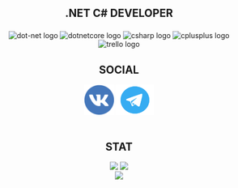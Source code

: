 <h2 align="center">.NET C# DEVELOPER</h2>

###

<div align="Center">
  
  <img src="https://cdn.jsdelivr.net/gh/devicons/devicon/icons/dot-net/dot-net-original.svg" height="60" width="60" alt="dot-net logo"  />
  <img src="https://cdn.jsdelivr.net/gh/devicons/devicon/icons/dotnetcore/dotnetcore-original.svg" height="60" width="60" alt="dotnetcore logo"  />
  <img src="https://cdn.jsdelivr.net/gh/devicons/devicon/icons/csharp/csharp-original.svg" height="60" width="60" alt="csharp logo"  />
  <img src="https://cdn.jsdelivr.net/gh/devicons/devicon/icons/cplusplus/cplusplus-original.svg" height="60" width="60" alt="cplusplus logo"  />
  <img src="https://cdn.jsdelivr.net/gh/devicons/devicon/icons/trello/trello-plain.svg" height="60" width="60" alt="trello logo"  />
</div>

<h2 align="Center">SOCIAL</h2>

<div align="Center">
 <a href="https://vk.com/onecelldm">  <img src="https://github.com/OneCellDM/OneCellDM/blob/main/vk.png" width="60" height="60" alt="vk-logo"  /></a> 
  <a href="https://t.me/onecelldm">  <img src="https://github.com/OneCellDM/OneCellDM/blob/main/TG.png" width="75" height="60" alt="TG-logo"  /></a> 
</div>

<br clear="both">
<h2 align="center">STAT</h2>
<div align="Center">
  <img src="https://github-readme-stats.vercel.app/api?username=OneCellDM&theme=gruvbox&hide_border=false&include_all_commits=true&count_private=true"/>
 <img src="https://camo.githubusercontent.com/7c596d31db5420d31be2af245f1047f86c554efbcc0eb25c0e89b2cb0d069062/68747470733a2f2f6769746875622d726561646d652d73747265616b2d73746174732e6865726f6b756170702e636f6d2f3f757365723d4f6e6543656c6c444d267468656d653d67727576626f7826686964655f626f726465723d66616c7365"/>
  <div align="Center">
    <img src="https://github-readme-stats.vercel.app/api/top-langs/?username=OneCellDM&theme=gruvbox&hide_border=false&include_all_commits=true&count_private=true&layout=compact"/>
  </div>
</div>

###
